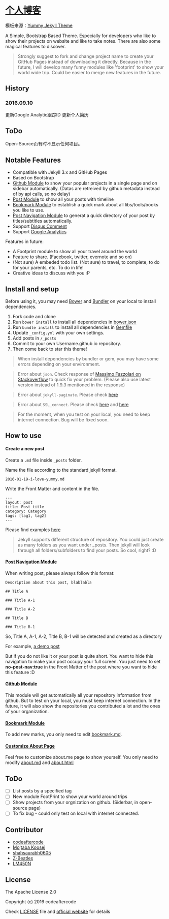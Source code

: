 # [个人博客](https://codeaftercode.github.io)
模板来源：[Yummy Jekyll Theme](https://github.com/DONGChuan/Yummy-Jekyll)

A Simple, Bootstrap Based Theme. Especially for developers who like to show their projects on website and like to take notes. There are also some magical features to discover. 


> Strongly suggest to fork and change project name to create your GitHub Pages instead of downloading it directly. Because in the future, I will develop many funny modules like 'footprint' to show your world wide trip. Could be easier to merge new features in the future.

## History
### 2016.09.10
更新Google Analytic跟踪ID
更新个人简历
## ToDo
Open-Source页有时不显示任何项目。
## Notable Features

* Compatible with Jekyll 3.x and GitHub Pages
* Based on Bootstrap
* [Github Module](http://codeaftercode.github.io/open-source) to show your popular projects in a single page and on sidebar automatically. (Datas are retreived by github metadata instead of by api calls, so no delay) 
* [Post Module](http://codeaftercode.github.io/blog) to show all your posts with timeline
* [Bookmark Module](http://codeaftercode.github.io/bookmark) to establish a quick mark about all libs/tools/books you like to use.
* [Post Navigation Module](http://codeaftercode.github.io/css/2016/04/22/CSS-Animation.html) to generat a quick directory of your post by titles/subtitles automatically.
* Support [Disqus Comment](https://disqus.com/home/explore/)
* Support [Google Analytics](https://analytics.google.com/analytics/web/)

Features in future:
* A Footprint module to show all your travel around the world
* Feature to share. (Facebook, twitter, evernote and so on)
* (Not sure) A embeded todo list. (Not sure) to travel, to complete, to do for your parents, etc. To do in life!
* Creative ideas to discuss with you :P

## Install and setup

Before using it, you may need [Bower](http://bower.io/) and [Bundler](http://bundler.io/) on your local to install dependencies.

1. Fork code and clone
2. Run `bower install` to install all dependencies in [bower.json](https://github.com/codeaftercode/codeaftercode.github.io/blob/master/bower.json)
3. Run `bundle install` to install all dependencies in [Gemfile](https://github.com/codeaftercode/codeaftercode.github.io/blob/master/Gemfile)
4. Update `_config.yml` with your own settings.
5. Add posts in `/_posts`
6. Commit to your own Username.github.io repository.
7. Then come back to star this theme!

> When install dependencies by bundler or gem, you may have some errors depending on your environment.

> Error about `json`. Check response of [Massimo Fazzolari on Stackoverflow](http://stackoverflow.com/questions/8100891/the-json-native-gem-requires-installed-build-tools) to quick fix your problem. (Please also use latest version instead of 1.9.3 mentioned in the response)
  
> Error about `jekyll-paginate`. Please check [here](http://stackoverflow.com/questions/35401566/dont-have-jekyll-paginate-or-one-of-its-dependencies-installed)

> Error about `SSL_connect`. Please check [here](http://stackoverflow.com/questions/15305350/gem-install-fails-with-openssl-failure) and [here](http://railsapps.github.io/openssl-certificate-verify-failed.html)

> For the moment, when you test on your local, you need to keep internet connection. Bug will be fixed soon.

## How to use

#### Create a new post

Create a `.md` file inside `_posts` folder.

Name the file according to the standard jekyll format.

```
2016-01-19-i-love-yummy.md
```

Write the Front Matter and content in the file.

```
---
layout: post
title: Post title
category: Category
tags: [tag1, tag2]
---
```

Please find examples [here](https://github.com/codeaftercode/codeaftercode.github.io/tree/master/_posts)

> Jekyll supports different structure of repository. You could just create as many folders as you want under _posts. Then jekyll will look through all folders/subfolders to find your posts. So cool, right? :D

#### [Post Navigation Module](http://codeaftercode.github.io/css/2016/04/22/CSS-Animation.html)

When writing post, please always follow this format:

```
Description about this post, blablabla

## Title A

### Title A-1

### Title A-2

## Title B

### Title B-1

```

So, Title A, A-1, A-2, Title B, B-1 will be detected and created as a directory

For example, [a demo post](https://github.com/codeaftercode/codeaftercode.github.io/edit/master/_posts/2016-04-22-CSS-Animation.md)

But if you do not like it or your post is quite short. You want to hide this navigation to make your post occupy your full screen. You just need to set **no-post-nav:true** in the Front Matter of the post where you want to hide this feature :D

#### [Github Module](http://codeaftercode.github.io/open-source)

This module will get automatically all your repository information from github. But to test on your local, you must keep internet connection. 
In the future, it will also show the repositories you contributed a lot and the ones of your organization.

#### [Bookmark Module](http://codeaftercode.github.io/bookmark)

To add new marks, you only need to edit [bookmark.md](https://github.com/codeaftercode/Yummy-Jekyll/blob/master/bookmark.md).

#### [Customize About Page](http://codeaftercode.github.io/about)

Feel free to customize about.me page to show yourself. You only need to modify [about.md](https://github.com/codeaftercode/Yummy-Jekyll/blob/master/about.md) and [about.html](https://github.com/codeaftercode/Yummy-Jekyll/blob/master/_includes/about.html)

## ToDo

- [ ] List posts by a specified tag
- [ ] New module FootPrint to show your world around trips
- [ ] Show projects from your orgnization on github. (Siderbar, in open-source page)
- [ ] To fix bug - could only test on local with internet connected.

## Contributor

* [codeaftercode](https://github.com/codeaftercode)
* [Mojtaba Koosej](https://github.com/mkoosej)
* [shahsaurabh0605](https://github.com/shahsaurabh0605)
* [Z-Beatles](http://www.waynechu.cn/)
* [LM450N](https://github.com/LM450N)

## License

The Apache License 2.0

Copyright (c) 2016 codeaftercode

Check [LICENSE](https://github.com/codeaftercode/codeaftercode.github.io/blob/master/LICENSE) file and [official website](http://www.apache.org/licenses/LICENSE-2.0) for details
